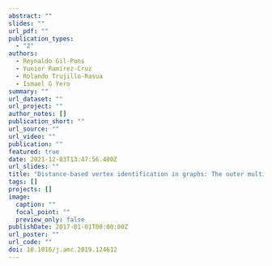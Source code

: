 ```yaml
---
abstract: ""
slides: ""
url_pdf: ""
publication_types:
  - "2"
authors:
  - Reynaldo Gil-Pons
  - Yunior Ramírez-Cruz
  - Rolando Trujillo-Rasua
  - Ismael G Yero
summary: ""
url_dataset: ""
url_project: ""
author_notes: []
publication_short: ""
url_source: ""
url_video: ""
publication: ""
featured: true
date: 2021-12-03T13:47:56.400Z
url_slides: ""
title: "Distance-based vertex identification in graphs: The outer multiset dimension"
tags: []
projects: []
image:
  caption: ""
  focal_point: ""
  preview_only: false
publishDate: 2017-01-01T00:00:00Z
url_poster: ""
url_code: ""
doi: 10.1016/j.amc.2019.124612
---
```

